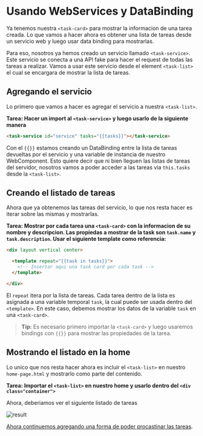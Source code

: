 # Usando WebServices y DataBinding

Ya tenemos nuestra `<task-card>` para mostrar la informacion de una tarea creada. Lo que vamos a hacer ahora es obtener una lista de tareas desde un servicio web y luego usar data binding para mostrarlas.

Para eso, nosotros ya hemos creado un servicio llamado `<task-service>`. Este servicio se conecta a una API fake para hacer el request de todas las tareas a realizar. Vamos a usar este servicio desde el element `<task-list>` el cual se encargara de mostrar la lista de tareas.

## Agregando el servicio

Lo primero que vamos a hacer es agregar el servicio a nuestra `<task-list>`.

**Tarea: Hacer un import al `<task-service>` y luego usarlo de la siguiente manera**

````html
<task-service id="service" tasks="{{tasks}}"></task-service>
````

Con el `{{}}` estamos creando un DataBinding entre la lista de tareas devueltas por el servicio y una variable de instancia de nuestro WebComponent. Esto quiere decir que ni bien lleguen las listas de tareas del servidor, nosotros vamos a poder acceder a las tareas via `this.tasks` desde la `<task-list>`.

## Creando el listado de tareas

Ahora que ya obtenemos las tareas del servicio, lo que nos resta hacer es iterar sobre las mismas y mostrarlas. 

**Tarea: Mostrar por cada tarea una `<task-card>` con la informacion de su nombre y descripcion. Las propiedas a mostrar de la task son `task.name` y `task.description`. Usar el siguiente template como referencia:**

````html
<div layout vertical center>

  <template repeat="{{task in tasks}}">
    <!-- Insertar aqui una task card por cada task -->
  </template>

</div>
````

El `repeat` itera por la lista de tareas. Cada tarea dentro de la lista es asignada a una variable temporal `task`, la cual puede ser usada dentro del `<template>`. En este caso, debemos mostrar los datos de la variable `task` en una `<task-card>`.

> **Tip:** Es necesario primero importar la `<task-card>` y luego usaremos bindings con `{{}}` para mostrar las propiedades de la tarea.

## Mostrando el listado en la home

Lo unico que nos resta hacer ahora es incluir el `<task-list>` en nuestro `home-page.html` y mostrarlo como parte del contenido.

**Tarea: Importar el `<task-list>` en nuestro home y usarlo dentro del `<div class="container">`**

Ahora, deberiamos ver el siguiente listado de tareas

![result](https://cloudup.com/cG15DAWYgXr+)

[Ahora continuemos agregando una forma de poder procastinar las tareas](5-procastinating-tasks.md).

